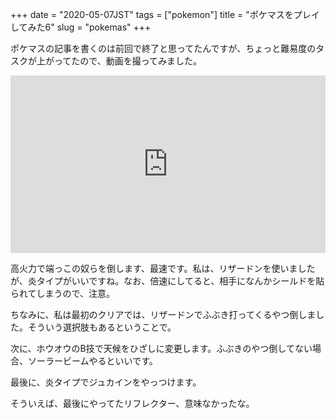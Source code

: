 +++
date = "2020-05-07JST"
tags = ["pokemon"]
title = "ポケマスをプレイしてみた6"
slug = "pokemas"
+++


ポケマスの記事を書くのは前回で終了と思ってたんですが、ちょっと難易度のタスクが上がってたので、動画を撮ってみました。

<div style="position:relative;height:0;padding-bottom:56.25%"><iframe src="https://www.youtube.com/embed/UKKjGgTU1cQ?rel=0&amp;controls=0&amp;showinfo=0&amp;ecver=2" width="640" height="360" frameborder="0" allow="accelerometer; autoplay; encrypted-media; gyroscope; picture-in-picture" style="position:absolute;width:100%;height:100%;left:0" allowfullscreen></iframe></div>

高火力で端っこの奴らを倒します、最速です。私は、リザードンを使いましたが、炎タイプがいいですね。なお、倍速にしてると、相手になんかシールドを貼られてしまうので、注意。

ちなみに、私は最初のクリアでは、リザードンでふぶき打ってくるやつ倒しました。そういう選択肢もあるということで。

次に、ホウオウのB技で天候をひざしに変更します。ふぶきのやつ倒してない場合、ソーラービームやるといいです。

最後に、炎タイプでジュカインをやっつけます。

そういえば、最後にやってたリフレクター、意味なかったな。

